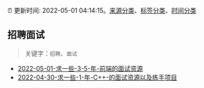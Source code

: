 :alarm_clock: 更新时间: 2022-05-01 04:14:15。[来源分类](../README.md)、[标签分类](../TAGS.md)、[时间分类](../TIMELINE.md)

## 招聘面试


> 关键字：`招聘`、`面试`



- [2022-05-01-求一些-3-5-年-前端的面试资源](https://www.v2ex.com/t/850314) 
- [2022-04-30-求一些-1-年-C++-的面试资源以及练手项目](https://www.v2ex.com/t/850298) 